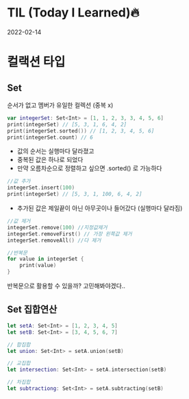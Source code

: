 # TIL (Today I Learned)🔥
2022-02-14

# 컬랙션 타입

## Set

순서가 없고 멤버가 유일한 컬렉션 (중복 x)

```swift
var integerSet: Set<Int> = [1, 1, 2, 3, 3, 4, 5, 6]
print(integerSet) // [5, 3, 1, 6, 4, 2]
print(integerSet.sorted()) // [1, 2, 3, 4, 5, 6]
print(integerSet.count) // 6 
```
- 값의 순서는 실행마다 달라졌고
-  중복된 값은 하나로 되었다
-  만약 오름차순으로 정렬하고 싶으면 .sorted() 로 가능하다

```swift
//값 추가
integerSet.insert(100)
print(integerSet) // [5, 3, 1, 100, 6, 4, 2]
```
- 추가된 값은 제일끝이 아닌 아무곳이나 들어갔다 (실행마다 달라짐) 

```swift
//값 제거
integerSet.remove(100) //지정값제거
integerSet.removeFirst() // 가장 왼쪽값 제거
integerSet.removeAll() //다 제거
```

```swift
//반복문
for value in integerSet {
    print(value)
}
```
반복문으로 활용할 수 있을까?
고민해봐야겠다..


## Set 집합연산

```swift
let setA: Set<Int> = [1, 2, 3, 4, 5]
let setB: Set<Int> = [3, 4, 5, 6, 7]

// 합집합
let union: Set<Int> = setA.union(setB)

// 교집합
let intersection: Set<Int> = setA.intersection(setB)

// 차집합
let subtractiong: Set<Int> = setA.subtracting(setB)
```